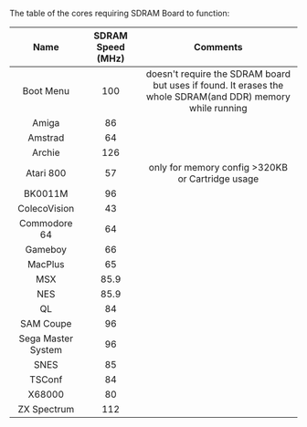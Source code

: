 The table of the cores requiring SDRAM Board to function:

| Name | SDRAM Speed (MHz) | Comments |
|:---:|:---:|:---:|
| Boot Menu | 100 | doesn't require the SDRAM board but uses if found. It erases the whole SDRAM(and DDR) memory while running |
| Amiga | 86 |
| Amstrad | 64 |
| Archie | 126 |
| Atari 800 | 57 | only for memory config >320KB or Cartridge usage
| BK0011M | 96 |
| ColecoVision | 43 |
| Commodore 64 | 64 |
| Gameboy | 66 |
| MacPlus | 65 |
| MSX | 85.9 |
| NES | 85.9 |
| QL | 84 |
| SAM Coupe | 96 |
| Sega Master System | 96 |
| SNES | 85 |
| TSConf | 84 |
| X68000 | 80 |
| ZX Spectrum | 112 |
